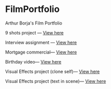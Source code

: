 # FilmPortfolio
Arthur Borja's Film Portfolio


9 shots project — [View here](https://drive.google.com/file/d/1TWXeyGKuX9XTpB-iu2j1h4IOMhHLHoXU/view?usp=sharing)
    
Interview assignment — [View here](https://drive.google.com/file/d/10GERBlj0OG0gO9Q1GHzU4exfOSvcEc1A/view?usp=drive_link)
    
Mortgage commercial— [View here](https://drive.google.com/file/d/14s2M8BVxVy5hdv79ht2pcPvuv3EAhnYO/view?usp=drive_link)

Birthday video— [View here](https://youtu.be/JC4AgGthXwY?si=IWVgM2ycjlSySgFg)
    
Visual Effects project (clone self)— [View here](https://youtu.be/VunDgrEQASg?si=M2X4TppjFRDvh7k-)
    
Visual Effects project (text in scene)— [View here](https://youtu.be/55h6FQWwrK4?si=Of628toSZzYY8b3w)

